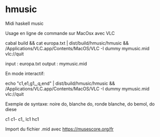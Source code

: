 # hmusic
Midi haskell music

Usage en ligne de commande sur MacOsx avec VLC

cabal build && cat europa.txt | dist/build/hmusic/hmusic && /Applications/VLC.app/Contents/MacOS/VLC -I dummy mymusic.mid vlc://quit

input : europa.txt
output : mymusic.mid

En mode interactif:

echo "c1,e1,g1_,q,end" | dist/build/hmusic/hmusic && /Applications/VLC.app/Contents/MacOS/VLC -I dummy mymusic.mid vlc://quit

Exemple de syntaxe: noire do, blanche do, ronde blanche, do bemol, do diese 

c1
c1-
c1_
lc1
hc1


Import du fichier .mid avec https://musescore.org/fr
